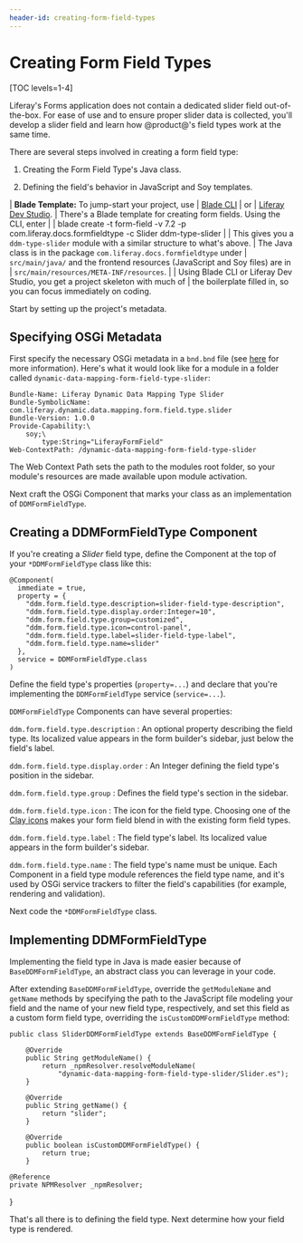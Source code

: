 ```yaml
---
header-id: creating-form-field-types
---
```


# Creating Form Field Types

[TOC levels=1-4]

Liferay's Forms application does not contain a dedicated slider field
out-of-the-box. For ease of use and to ensure proper slider data is collected,
you'll develop a slider field and learn how @product@'s field types work at the
same time.

There are several steps involved in creating a form field type:

1.  Creating the Form Field Type's Java class.

2.  Defining the field's behavior in JavaScript and Soy templates.

| **Blade Template:**  To jump-start your project, use
| [Blade CLI](/docs/7-1/tutorials/-/knowledge_base/t/blade-cli)
| or
| [Liferay Dev Studio](/docs/7-1/tutorials/-/knowledge_base/t/creating-modules-with-liferay-ide).
| There's a Blade template for creating form fields. Using the CLI, enter
|
|     blade create -t form-field -v 7.2 -p com.liferay.docs.formfieldtype -c Slider ddm-type-slider
|
| This gives you a `ddm-type-slider` module with a similar structure to what's above.
| The Java class is in the package `com.liferay.docs.formfieldtype` under
| `src/main/java/` and the frontend resources (JavaScript and Soy files) are in
| `src/main/resources/META-INF/resources`.
|
| Using Blade CLI or Liferay Dev Studio, you get a project skeleton with much of
| the boilerplate filled in, so you can focus immediately on coding.

Start by setting up the project's metadata.

## Specifying OSGi Metadata

First specify the necessary OSGi metadata in a `bnd.bnd` file (see
[here](http://bnd.bndtools.org/chapters/800-headers.html)
for more information).  Here's what it would look like for a module in a folder
called `dynamic-data-mapping-form-field-type-slider`:

    Bundle-Name: Liferay Dynamic Data Mapping Type Slider
    Bundle-SymbolicName: com.liferay.dynamic.data.mapping.form.field.type.slider
    Bundle-Version: 1.0.0
    Provide-Capability:\
        soy;\
            type:String="LiferayFormField"
    Web-ContextPath: /dynamic-data-mapping-form-field-type-slider

The Web Context Path sets the path to the modules root folder, so your module's
resources are made available upon module activation.

Next craft the OSGi Component that marks your class as an implementation of
`DDMFormFieldType`.

## Creating a DDMFormFieldType Component

If you're creating a *Slider* field type, define the Component at the top of your
`*DDMFormFieldType` class like this:

    @Component(
      immediate = true,
      property = {
        "ddm.form.field.type.description=slider-field-type-description",
		"ddm.form.field.type.display.order:Integer=10",
		"ddm.form.field.type.group=customized",
        "ddm.form.field.type.icon=control-panel",
		"ddm.form.field.type.label=slider-field-type-label",
		"ddm.form.field.type.name=slider"
      },
      service = DDMFormFieldType.class
    )

Define the field type's properties (`property=...`) and declare that you're
implementing the `DDMFormFieldType` service (`service=...`).

`DDMFormFieldType` Components can have several properties:

`ddm.form.field.type.description`
: An optional property describing the field type. Its localized value appears in
the form builder's sidebar, just below the field's label.

`ddm.form.field.type.display.order`
: An Integer defining the field type's position in the sidebar.

`ddm.form.field.type.group`
: Defines the field type's section in the sidebar.

`ddm.form.field.type.icon`
: The icon for the field type. Choosing one of the
[Clay icons](https://clayui.com/docs/components/icons.html)
makes your form field blend in with the existing form field types.

`ddm.form.field.type.label`
: The field type's label. Its localized value appears in the form builder's
sidebar.

`ddm.form.field.type.name`
: The field type's name must be unique. Each Component in a field type module
references the field type name, and it's used by OSGi service trackers to filter
the field's capabilities (for example, rendering and validation).

Next code the `*DDMFormFieldType` class.

## Implementing DDMFormFieldType

Implementing the field type in Java is made easier because of
`BaseDDMFormFieldType`, an abstract class you can leverage in your code.

After extending `BaseDDMFormFieldType`, override the `getModuleName` and `getName` methods by specifying the path to the JavaScript file modeling your field and the name of your new field type, respectively, and set this field as a custom form field type, overriding the `isCustomDDMFormFieldType` method:

    public class SliderDDMFormFieldType extends BaseDDMFormFieldType {

        @Override
        public String getModuleName() {
            return _npmResolver.resolveModuleName(
			    "dynamic-data-mapping-form-field-type-slider/Slider.es");
        }

        @Override
        public String getName() {
            return "slider";
        }

        @Override
	    public boolean isCustomDDMFormFieldType() {
		    return true;
	    }
    
    @Reference
	private NPMResolver _npmResolver;
}

That's all there is to defining the field type. Next determine how your field
type is rendered.
